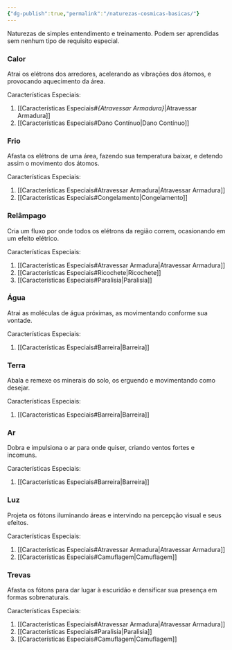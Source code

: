 ```yaml
---
{"dg-publish":true,"permalink":"/naturezas-cosmicas-basicas/"}
---
```


Naturezas de simples entendimento e treinamento. Podem ser aprendidas sem nenhum tipo de requisito especial.

### Calor

Atrai os elétrons dos arredores, acelerando as vibrações dos átomos, e provocando aquecimento da área.


Características Especiais:

1. [[Características Especiais#*{Atravessar Armadura}*\|Atravessar Armadura]]
2. [[Características Especiais#Dano Contínuo\|Dano Contínuo]]

### Frio

Afasta os elétrons de uma área, fazendo sua temperatura baixar, e detendo assim o movimento dos átomos.

Características Especiais:

1. [[Características Especiais#Atravessar Armadura\|Atravessar Armadura]]
2. [[Características Especiais#Congelamento\|Congelamento]]

### Relâmpago

Cria um fluxo por onde todos os elétrons da região correm, ocasionando em um efeito elétrico.

Características Especiais:

1. [[Características Especiais#Atravessar Armadura\|Atravessar Armadura]]
2. [[Características Especiais#Ricochete\|Ricochete]]
3. [[Características Especiais#Paralisia\|Paralisia]]

### Água

Atrai as moléculas de água próximas, as movimentando conforme sua vontade.

Características Especiais:

1. [[Características Especiais#Barreira\|Barreira]]

### Terra

Abala e remexe os minerais do solo, os erguendo e movimentando como desejar.

Características Especiais:

1. [[Características Especiais#Barreira\|Barreira]]    

### Ar

Dobra e impulsiona o ar para onde quiser, criando ventos fortes e incomuns.

Características Especiais:

1. [[Características Especiais#Barreira\|Barreira]]

### Luz

Projeta os fótons iluminando áreas e intervindo na percepção visual e seus efeitos.

Características Especiais:

1. [[Características Especiais#Atravessar Armadura\|Atravessar Armadura]]
2. [[Características Especiais#Camuflagem\|Camuflagem]]

### Trevas

Afasta os fótons para dar lugar à escuridão e densificar sua presença em formas sobrenaturais.

Características Especiais:

1. [[Características Especiais#Atravessar Armadura\|Atravessar Armadura]]
2. [[Características Especiais#Paralisia\|Paralisia]]
3. [[Características Especiais#Camuflagem\|Camuflagem]]

<script src="https://giscus.app/client.js"
        data-repo="Pl1z3r/suvantagi-wiki"
        data-repo-id="R_kgDONYZixw"
        data-category="Wiki Comments"
        data-category-id="DIC_kwDONYZix84Ck34K"
        data-mapping="pathname"
        data-strict="1"
        data-reactions-enabled="1"
        data-emit-metadata="0"
        data-input-position="top"
        data-theme="preferred_color_scheme"
        data-lang="pt"
        data-loading="lazy"
        crossorigin="anonymous"
        async>
</script>